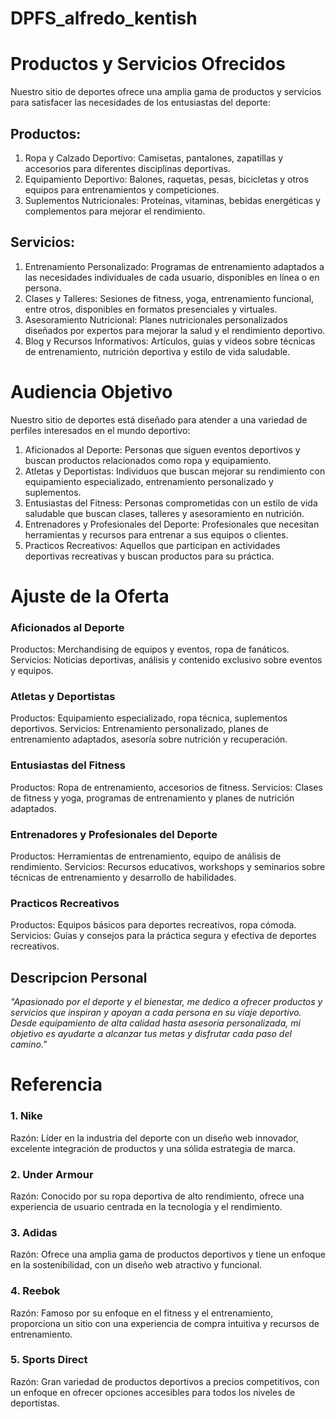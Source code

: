 # DPFS_alfredo_kentish
# **Productos y Servicios Ofrecidos**
Nuestro sitio de deportes ofrece una amplia gama de productos y servicios para satisfacer las necesidades de los entusiastas del deporte:

## Productos:
1. Ropa y Calzado Deportivo: Camisetas, pantalones, zapatillas y accesorios para diferentes disciplinas deportivas.
2. Equipamiento Deportivo: Balones, raquetas, pesas, bicicletas y otros equipos para entrenamientos y competiciones.
3. Suplementos Nutricionales: Proteínas, vitaminas, bebidas energéticas y complementos para mejorar el rendimiento.
## Servicios:
1. Entrenamiento Personalizado: Programas de entrenamiento adaptados a las necesidades individuales de cada usuario, disponibles en línea o en persona.
2. Clases y Talleres: Sesiones de fitness, yoga, entrenamiento funcional, entre otros, disponibles en formatos presenciales y virtuales.
3. Asesoramiento Nutricional: Planes nutricionales personalizados diseñados por expertos para mejorar la salud y el rendimiento deportivo.
4. Blog y Recursos Informativos: Artículos, guías y videos sobre técnicas de entrenamiento, nutrición deportiva y estilo de vida saludable.

# **Audiencia Objetivo**
Nuestro sitio de deportes está diseñado para atender a una variedad de perfiles interesados en el mundo deportivo:

1. Aficionados al Deporte: Personas que siguen eventos deportivos y buscan productos relacionados como ropa y equipamiento.
2. Atletas y Deportistas: Individuos que buscan mejorar su rendimiento con equipamiento especializado, entrenamiento personalizado y suplementos.
3. Entusiastas del Fitness: Personas comprometidas con un estilo de vida saludable que buscan clases, talleres y asesoramiento en nutrición.
4. Entrenadores y Profesionales del Deporte: Profesionales que necesitan herramientas y recursos para entrenar a sus equipos o clientes.
5. Practicos Recreativos: Aquellos que participan en actividades deportivas recreativas y buscan productos para su práctica.

# **Ajuste de la Oferta**
### Aficionados al Deporte
Productos: Merchandising de equipos y eventos, ropa de fanáticos.
Servicios: Noticias deportivas, análisis y contenido exclusivo sobre eventos y equipos.
### Atletas y Deportistas
Productos: Equipamiento especializado, ropa técnica, suplementos deportivos.
Servicios: Entrenamiento personalizado, planes de entrenamiento adaptados, asesoría sobre nutrición y recuperación.
### Entusiastas del Fitness
Productos: Ropa de entrenamiento, accesorios de fitness.
Servicios: Clases de fitness y yoga, programas de entrenamiento y planes de nutrición adaptados.
### Entrenadores y Profesionales del Deporte
Productos: Herramientas de entrenamiento, equipo de análisis de rendimiento.
Servicios: Recursos educativos, workshops y seminarios sobre técnicas de entrenamiento y desarrollo de habilidades.
### Practicos Recreativos
Productos: Equipos básicos para deportes recreativos, ropa cómoda.
Servicios: Guías y consejos para la práctica segura y efectiva de deportes recreativos.

## **Descripcion Personal**
_"Apasionado por el deporte y el bienestar, me dedico a ofrecer productos y servicios que inspiran y apoyan a cada persona en su viaje deportivo. Desde equipamiento de alta calidad hasta asesoría personalizada, mi objetivo es ayudarte a alcanzar tus metas y disfrutar cada paso del camino."_

# Referencia

### 1. Nike
Razón: Líder en la industria del deporte con un diseño web innovador, excelente integración de productos y una sólida estrategia de marca.

### 2. Under Armour
Razón: Conocido por su ropa deportiva de alto rendimiento, ofrece una experiencia de usuario centrada en la tecnología y el rendimiento.

### 3. Adidas
Razón: Ofrece una amplia gama de productos deportivos y tiene un enfoque en la sostenibilidad, con un diseño web atractivo y funcional.

### 4. Reebok
Razón: Famoso por su enfoque en el fitness y el entrenamiento, proporciona un sitio con una experiencia de compra intuitiva y recursos de entrenamiento.

### 5. Sports Direct
Razón: Gran variedad de productos deportivos a precios competitivos, con un enfoque en ofrecer opciones accesibles para todos los niveles de deportistas.
